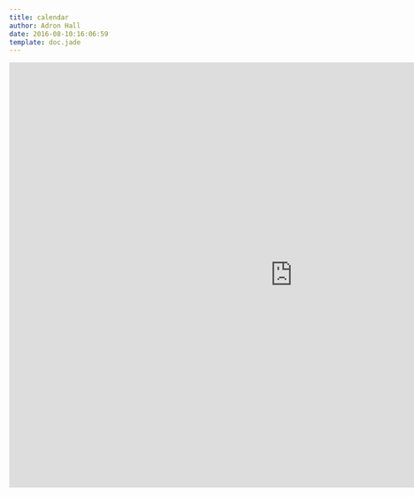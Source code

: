 ```yaml
---
title: calendar
author: Adron Hall
date: 2016-08-10:16:06:59
template: doc.jade
---
```

<iframe src="https://calendar.google.com/calendar/embed?src=k1egnvacp827r3f72fsq8ebm7c%40group.calendar.google.com&ctz=America/Los_Angeles" style="border: 0" width="1024" height="768" frameborder="0" scrolling="no"></iframe>
